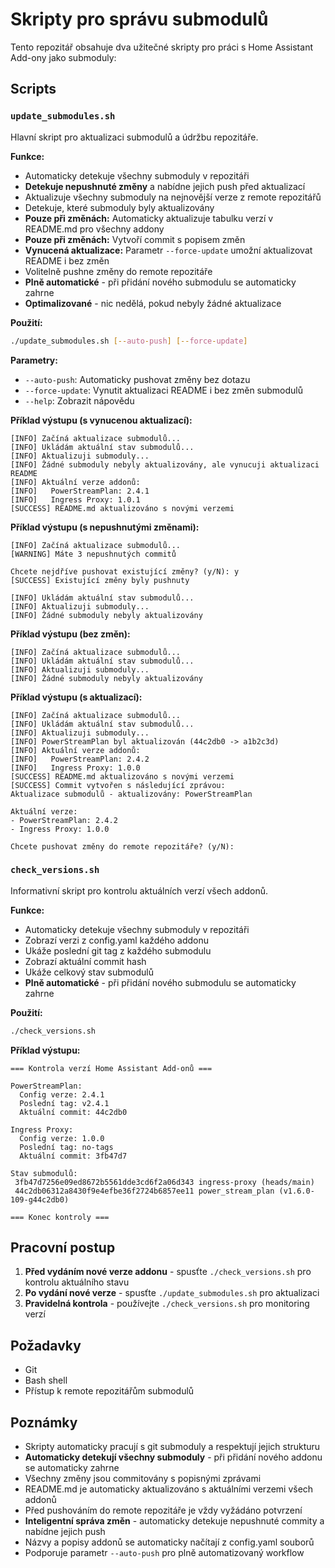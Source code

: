 # Skripty pro správu submodulů

Tento repozitář obsahuje dva užitečné skripty pro práci s Home Assistant Add-ony jako submoduly:

## Scripts

### `update_submodules.sh`

Hlavní skript pro aktualizaci submodulů a údržbu repozitáře.

**Funkce:**
- Automaticky detekuje všechny submoduly v repozitáři
- **Detekuje nepushnuté změny** a nabídne jejich push před aktualizací
- Aktualizuje všechny submoduly na nejnovější verze z remote repozitářů
- Detekuje, které submoduly byly aktualizovány
- **Pouze při změnách:** Automaticky aktualizuje tabulku verzí v README.md pro všechny addony
- **Pouze při změnách:** Vytvoří commit s popisem změn
- **Vynucená aktualizace:** Parametr `--force-update` umožní aktualizovat README i bez změn
- Volitelně pushne změny do remote repozitáře
- **Plně automatické** - při přidání nového submodulu se automaticky zahrne
- **Optimalizované** - nic nedělá, pokud nebyly žádné aktualizace

**Použití:**
```bash
./update_submodules.sh [--auto-push] [--force-update]
```

**Parametry:**
- `--auto-push`: Automaticky pushovat změny bez dotazu
- `--force-update`: Vynutit aktualizaci README i bez změn submodulů
- `--help`: Zobrazit nápovědu

**Příklad výstupu (s vynucenou aktualizací):**
```
[INFO] Začíná aktualizace submodulů...
[INFO] Ukládám aktuální stav submodulů...
[INFO] Aktualizuji submoduly...
[INFO] Žádné submoduly nebyly aktualizovány, ale vynucuji aktualizaci README
[INFO] Aktuální verze addonů:
[INFO]   PowerStreamPlan: 2.4.1
[INFO]   Ingress Proxy: 1.0.1
[SUCCESS] README.md aktualizováno s novými verzemi
```
**Příklad výstupu (s nepushnutými změnami):**
```
[INFO] Začíná aktualizace submodulů...
[WARNING] Máte 3 nepushnutých commitů

Chcete nejdříve pushovat existující změny? (y/N): y
[SUCCESS] Existující změny byly pushnuty

[INFO] Ukládám aktuální stav submodulů...
[INFO] Aktualizuji submoduly...
[INFO] Žádné submoduly nebyly aktualizovány
```

**Příklad výstupu (bez změn):**
```
[INFO] Začíná aktualizace submodulů...
[INFO] Ukládám aktuální stav submodulů...
[INFO] Aktualizuji submoduly...
[INFO] Žádné submoduly nebyly aktualizovány
```

**Příklad výstupu (s aktualizací):**
```
[INFO] Začíná aktualizace submodulů...
[INFO] Ukládám aktuální stav submodulů...
[INFO] Aktualizuji submoduly...
[INFO] PowerStreamPlan byl aktualizován (44c2db0 -> a1b2c3d)
[INFO] Aktuální verze addonů:
[INFO]   PowerStreamPlan: 2.4.2
[INFO]   Ingress Proxy: 1.0.0
[SUCCESS] README.md aktualizováno s novými verzemi
[SUCCESS] Commit vytvořen s následující zprávou:
Aktualizace submodulů - aktualizovány: PowerStreamPlan

Aktuální verze:
- PowerStreamPlan: 2.4.2
- Ingress Proxy: 1.0.0

Chcete pushovat změny do remote repozitáře? (y/N):
```

### `check_versions.sh`

Informativní skript pro kontrolu aktuálních verzí všech addonů.

**Funkce:**
- Automaticky detekuje všechny submoduly v repozitáři
- Zobrazí verzi z config.yaml každého addonu
- Ukáže poslední git tag z každého submodulu
- Zobrazí aktuální commit hash
- Ukáže celkový stav submodulů
- **Plně automatické** - při přidání nového submodulu se automaticky zahrne

**Použití:**
```bash
./check_versions.sh
```

**Příklad výstupu:**
```
=== Kontrola verzí Home Assistant Add-onů ===

PowerStreamPlan:
  Config verze: 2.4.1
  Poslední tag: v2.4.1
  Aktuální commit: 44c2db0

Ingress Proxy:
  Config verze: 1.0.0
  Poslední tag: no-tags
  Aktuální commit: 3fb47d7

Stav submodulů:
 3fb47d7256e09ed8672b5561dde3cd6f2a06d343 ingress-proxy (heads/main)
 44c2db06312a8430f9e4efbe36f2724b6857ee11 power_stream_plan (v1.6.0-109-g44c2db0)

=== Konec kontroly ===
```

## Pracovní postup

1. **Před vydáním nové verze addonu** - spusťte `./check_versions.sh` pro kontrolu aktuálního stavu
2. **Po vydání nové verze** - spusťte `./update_submodules.sh` pro aktualizaci
3. **Pravidelná kontrola** - používejte `./check_versions.sh` pro monitoring verzí

## Požadavky

- Git
- Bash shell
- Přístup k remote repozitářům submodulů

## Poznámky

- Skripty automaticky pracují s git submoduly a respektují jejich strukturu
- **Automaticky detekují všechny submoduly** - při přidání nového addonu se automaticky zahrne
- Všechny změny jsou commitovány s popisnými zprávami
- README.md je automaticky aktualizováno s aktuálními verzemi všech addonů
- Před pushováním do remote repozitáře je vždy vyžádáno potvrzení
- **Inteligentní správa změn** - automaticky detekuje nepushnuté commity a nabídne jejich push
- Názvy a popisy addonů se automaticky načítají z config.yaml souborů
- Podporuje parametr `--auto-push` pro plně automatizovaný workflow
